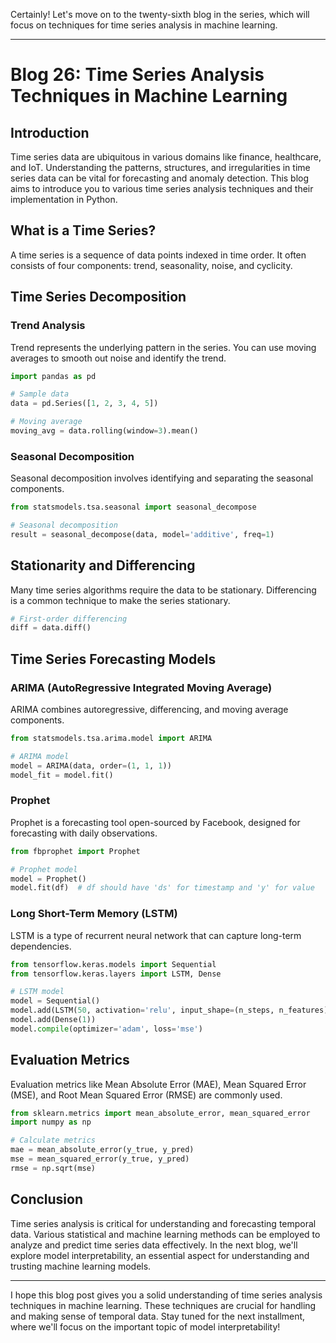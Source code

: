 Certainly! Let's move on to the twenty-sixth blog in the series, which will focus on techniques for time series analysis in machine learning.

---

# Blog 26: Time Series Analysis Techniques in Machine Learning

## Introduction

Time series data are ubiquitous in various domains like finance, healthcare, and IoT. Understanding the patterns, structures, and irregularities in time series data can be vital for forecasting and anomaly detection. This blog aims to introduce you to various time series analysis techniques and their implementation in Python.

## What is a Time Series?

A time series is a sequence of data points indexed in time order. It often consists of four components: trend, seasonality, noise, and cyclicity.

## Time Series Decomposition

### Trend Analysis

Trend represents the underlying pattern in the series. You can use moving averages to smooth out noise and identify the trend.

```python
import pandas as pd

# Sample data
data = pd.Series([1, 2, 3, 4, 5])

# Moving average
moving_avg = data.rolling(window=3).mean()
```

### Seasonal Decomposition

Seasonal decomposition involves identifying and separating the seasonal components.

```python
from statsmodels.tsa.seasonal import seasonal_decompose

# Seasonal decomposition
result = seasonal_decompose(data, model='additive', freq=1)
```

## Stationarity and Differencing

Many time series algorithms require the data to be stationary. Differencing is a common technique to make the series stationary.

```python
# First-order differencing
diff = data.diff()
```

## Time Series Forecasting Models

### ARIMA (AutoRegressive Integrated Moving Average)

ARIMA combines autoregressive, differencing, and moving average components.

```python
from statsmodels.tsa.arima.model import ARIMA

# ARIMA model
model = ARIMA(data, order=(1, 1, 1))
model_fit = model.fit()
```

### Prophet

Prophet is a forecasting tool open-sourced by Facebook, designed for forecasting with daily observations.

```python
from fbprophet import Prophet

# Prophet model
model = Prophet()
model.fit(df)  # df should have 'ds' for timestamp and 'y' for value
```

### Long Short-Term Memory (LSTM)

LSTM is a type of recurrent neural network that can capture long-term dependencies.

```python
from tensorflow.keras.models import Sequential
from tensorflow.keras.layers import LSTM, Dense

# LSTM model
model = Sequential()
model.add(LSTM(50, activation='relu', input_shape=(n_steps, n_features)))
model.add(Dense(1))
model.compile(optimizer='adam', loss='mse')
```

## Evaluation Metrics

Evaluation metrics like Mean Absolute Error (MAE), Mean Squared Error (MSE), and Root Mean Squared Error (RMSE) are commonly used.

```python
from sklearn.metrics import mean_absolute_error, mean_squared_error
import numpy as np

# Calculate metrics
mae = mean_absolute_error(y_true, y_pred)
mse = mean_squared_error(y_true, y_pred)
rmse = np.sqrt(mse)
```

## Conclusion

Time series analysis is critical for understanding and forecasting temporal data. Various statistical and machine learning methods can be employed to analyze and predict time series data effectively. In the next blog, we'll explore model interpretability, an essential aspect for understanding and trusting machine learning models.

---

I hope this blog post gives you a solid understanding of time series analysis techniques in machine learning. These techniques are crucial for handling and making sense of temporal data. Stay tuned for the next installment, where we'll focus on the important topic of model interpretability!
